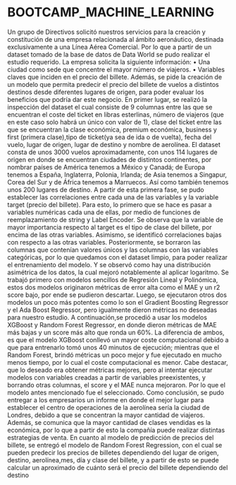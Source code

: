 # BOOTCAMP_MACHINE_LEARNING
Un grupo de Directivos solicitó nuestros servicios para la creación y constitución de una empresa 
relacionada al ámbito aeronáutico, destinada exclusivamente a una Línea Aérea Comercial. Por 
lo que a partir de un dataset tomado de la base de datos de Data World se pudo realizar el 
estudio requerido. La empresa solicita la siguiente información:
• Una ciudad como sede que concentre el mayor número de viajeros.
• Variables claves que inciden en el precio del billete.
Además, se pide la creación de un modelo que permita predecir el precio del billete de vuelos a 
distintos destinos desde diferentes lugares de origen, para poder evaluar los beneficios que 
podría dar este negocio.
En primer lugar, se realizó la inspección del dataset el cual consiste de 9 columnas entre las que 
se encuentran el coste del ticket en libras esterlinas, número de viajeros (que en este caso solo 
habrá un único con valor de 1), clase del ticket entre las que se encuentran la clase económica, 
premium económica, business y first (primera clase),tipo de ticket(ya sea de ida o de vuelta), 
fecha del vuelo, lugar de origen, lugar de destino y nombre de aerolínea.
El dataset consta de unos 3000 vuelos aproximadamente, con unos 114 lugares de origen en 
donde se encuentran ciudades de distintos continentes, por nombrar países de América 
tenemos a México y Canadá; de Europa tenemos a España, Inglaterra, Polonia, Irlanda; de Asia 
tenemos a Singapur, Corea del Sur y de África tenemos a Marruecos. Así como también tenemos 
unos 200 lugares de destino.
A partir de esta primera fase, se pudo establecer las correlaciones entre cada una de las variables 
y la variable target (precio del billete). Para esto, lo primero que se hace es pasar a variables 
numéricas cada una de ellas, por medio de funciones de reemplazamiento de string y Label 
Encoder.
Se observa que la variable de mayor importancia respecto al target es el tipo de clase del billete, 
por encima de las otras variables. Asimismo, se identificó correlaciones bajas con respecto a las 
otras variables.
Posteriormente, se borraron las columnas que contenían valores únicos y las columnas con las 
variables categóricas, por lo que quedamos con el dataset limpio, para poder realizar el 
entrenamiento del modelo. Y se observó como hay una distribución asimétrica de los datos, la 
cual mejoró notablemente al aplicar logaritmo.
Se trabajó primero con modelos sencillos de Regresión Lineal y Polinómica, estos dos modelos 
originaron métricas de error alta como el MAE y un r2 score bajo, por ende se pudieron 
descartar. Luego, se ejecutaron otros dos modelos un poco más potentes como lo son el
Gradient Boosting Regressor y el Ada Boost Regressor, pero igualmente dieron métricas no 
deseadas para nuestro estudio.
A continuación,se procedió a usar los modelos XGBoost y Random Forest Regressor, en donde 
dieron métricas de MAE más bajas y un score más alto que ronda un 60%. La diferencia de 
ambos, es que el modelo XGBoost conllevó un mayor coste computacional debido a que para 
entrenarlo tomó unos 40 minutos de ejecución; mientras que el Random Forest, brindó métricas 
un poco mejor y fue ejecutado en mucho menos tiempo, por lo cual el coste computacional es
menor.
Cabe destacar, que lo deseado era obtener métricas mejores, pero al intentar ejecutar modelos 
con variables creadas a partir de variables preexistentes, y borrando otras columnas, el score y 
el MAE nunca mejoraron. Por lo que el modelo antes mencionado fue el seleccionado.
Como conclusión, se pudo entregar a los empresarios un informe en donde el mejor lugar para 
establecer el centro de operaciones de la aerolínea sería la ciudad de Londres, debido a que se 
concentran la mayor cantidad de viajeros. Además, se comunica que la mayor cantidad de clases 
vendidas es la económica, por lo que a partir de esto la compañía puede realizar distintas 
estrategias de venta. En cuanto al modelo de predicción de precios del billete, se entregó el 
modelo de Random Forest Regression, con el cual se pueden predecir los precios de billetes 
dependiendo del lugar de origen, destino, aerolínea,mes, día y clase del billete, y a partir de esto 
se puede calcular un aproximado de cuánto será el precio del billete dependiendo del destino
